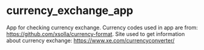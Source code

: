 # currency_exchange_app
App for checking currency exchange. Currency codes used in app are from: https://github.com/xsolla/currency-format. Site used to get information about currency exchange: https://www.xe.com/currencyconverter/ 
